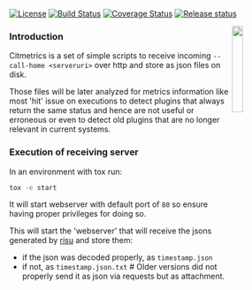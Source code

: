 [![License](https://img.shields.io/github/license/risuorg/citmetrics.svg)](LICENSE)
[![Build Status](https://travis-ci.org/risuorg/citmetrics.svg?branch=master)](https://travis-ci.org/risuorg/citmetrics)
[![Coverage Status](https://coveralls.io/repos/github/risuorg/citmetrics/badge.svg?branch=master)](https://coveralls.io/github/risuorg/citmetrics?branch=master)
[![Release status](https://img.shields.io/github/release/risuorg/citmetrics.svg)](https://github.com/risuorg/citmetrics/releases)

<img src="doc/citmetrics.png" width="20%" border=0 align="right">

### Introduction

Citmetrics is a set of simple scripts to receive incoming `--call-home <serveruri>` over http and store as json files on disk.

Those files will be later analyzed for metrics information like most 'hit' issue on executions to detect plugins that always return the same status and hence are not useful or erroneous or even to detect old plugins that are no longer relevant in current systems.

### Execution of receiving server

In an environment with tox run:

```sh
tox -e start
```

It will start webserver with default port of `80` so ensure having proper privileges for doing so.

This will start the 'webserver' that will receive the jsons generated by [risu](https://github.com/risuorg/risu) and store them:

- if the json was decoded properly, as `timestamp.json`
- if not, as `timestamp.json.txt` # Older versions did not properly send it as json via requests but as attachment.
